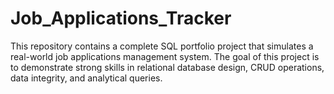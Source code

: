 # Job_Applications_Tracker
This repository contains a complete SQL portfolio project that simulates a real-world job applications management system. The goal of this project is to demonstrate strong skills in relational database design, CRUD operations, data integrity, and analytical queries.
